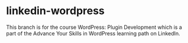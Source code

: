 # linkedin-wordpress
This branch is for the course WordPress: Plugin Development which is a part of the Advance Your Skills in WordPress learning path on LinkedIn.
